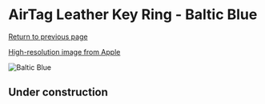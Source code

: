 # AirTag Leather Key Ring - Baltic Blue

[Return to previous page](/airtag)

[High-resolution image from Apple](https://store.storeimages.cdn-apple.com/8756/as-images.apple.com/is/MHJ23?wid=4500&hei=4500&fmt=png)

<div style="width: 512px"><img src="/almost_uncompressed/MHJ23.webp" alt="Baltic Blue"></div>

## Under construction
